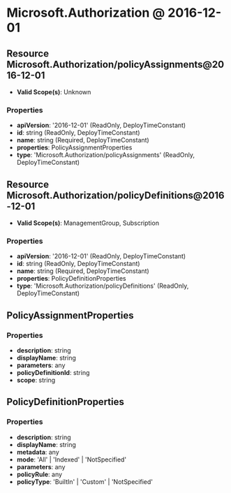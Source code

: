 # Microsoft.Authorization @ 2016-12-01

## Resource Microsoft.Authorization/policyAssignments@2016-12-01
* **Valid Scope(s)**: Unknown
### Properties
* **apiVersion**: '2016-12-01' (ReadOnly, DeployTimeConstant)
* **id**: string (ReadOnly, DeployTimeConstant)
* **name**: string (Required, DeployTimeConstant)
* **properties**: PolicyAssignmentProperties
* **type**: 'Microsoft.Authorization/policyAssignments' (ReadOnly, DeployTimeConstant)

## Resource Microsoft.Authorization/policyDefinitions@2016-12-01
* **Valid Scope(s)**: ManagementGroup, Subscription
### Properties
* **apiVersion**: '2016-12-01' (ReadOnly, DeployTimeConstant)
* **id**: string (ReadOnly, DeployTimeConstant)
* **name**: string (Required, DeployTimeConstant)
* **properties**: PolicyDefinitionProperties
* **type**: 'Microsoft.Authorization/policyDefinitions' (ReadOnly, DeployTimeConstant)

## PolicyAssignmentProperties
### Properties
* **description**: string
* **displayName**: string
* **parameters**: any
* **policyDefinitionId**: string
* **scope**: string

## PolicyDefinitionProperties
### Properties
* **description**: string
* **displayName**: string
* **metadata**: any
* **mode**: 'All' | 'Indexed' | 'NotSpecified'
* **parameters**: any
* **policyRule**: any
* **policyType**: 'BuiltIn' | 'Custom' | 'NotSpecified'

